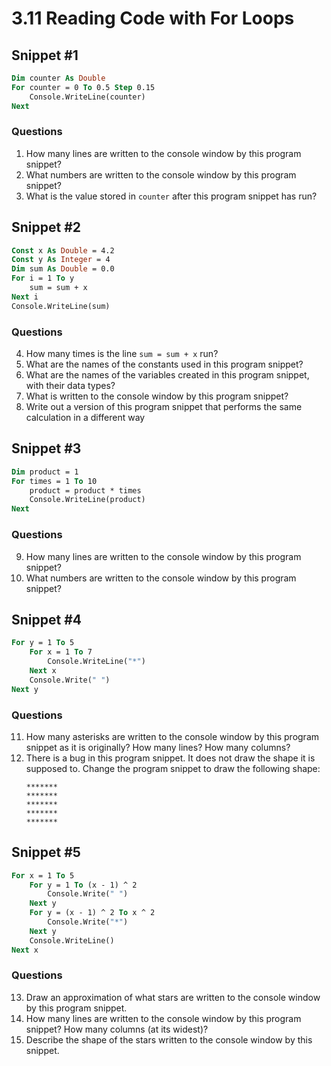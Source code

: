 # 3.11 Reading Code with For Loops

## Snippet #1
```vb
Dim counter As Double
For counter = 0 To 0.5 Step 0.15
    Console.WriteLine(counter)
Next
```
### Questions
1. How many lines are written to the console window by this program snippet?
2. What numbers are written to the console window by this program snippet?
3. What is the value stored in ```counter``` after this program snippet has run?

## Snippet #2
```vb
Const x As Double = 4.2
Const y As Integer = 4
Dim sum As Double = 0.0
For i = 1 To y
    sum = sum + x
Next i
Console.WriteLine(sum)
```
### Questions
4. How many times is the line ```sum = sum + x``` run?
5. What are the names of the constants used in this program snippet?
6. What are the names of the variables created in this program snippet, with their data types?
7. What is written to the console window by this program snippet?
8. Write out a version of this program snippet that performs the same calculation in a different way

## Snippet #3
```vb
Dim product = 1
For times = 1 To 10
    product = product * times
    Console.WriteLine(product)
Next
```
### Questions
9. How many lines are written to the console window by this program snippet?
10. What numbers are written to the console window by this program snippet?

## Snippet #4
```vb
For y = 1 To 5
    For x = 1 To 7
        Console.WriteLine("*")
    Next x
    Console.Write(" ")
Next y
```
### Questions
11. How many asterisks are written to the console window by this program snippet as it is originally? How many lines? How many columns?
12. There is a bug in this program snippet. It does not draw the shape it is supposed to. Change the program snippet to draw the following shape:
    ```
	*******
	*******
	*******
	*******
	*******
    ```

## Snippet #5
```vb
For x = 1 To 5
    For y = 1 To (x - 1) ^ 2
        Console.Write(" ")
    Next y
    For y = (x - 1) ^ 2 To x ^ 2
        Console.Write("*")
    Next y
    Console.WriteLine()
Next x
```
### Questions
13. Draw an approximation of what stars are written to the console window by this program snippet.
14. How many lines are written to the console window by this program snippet? How many columns (at its widest)?
15. Describe the shape of the stars written to the console window by this snippet.